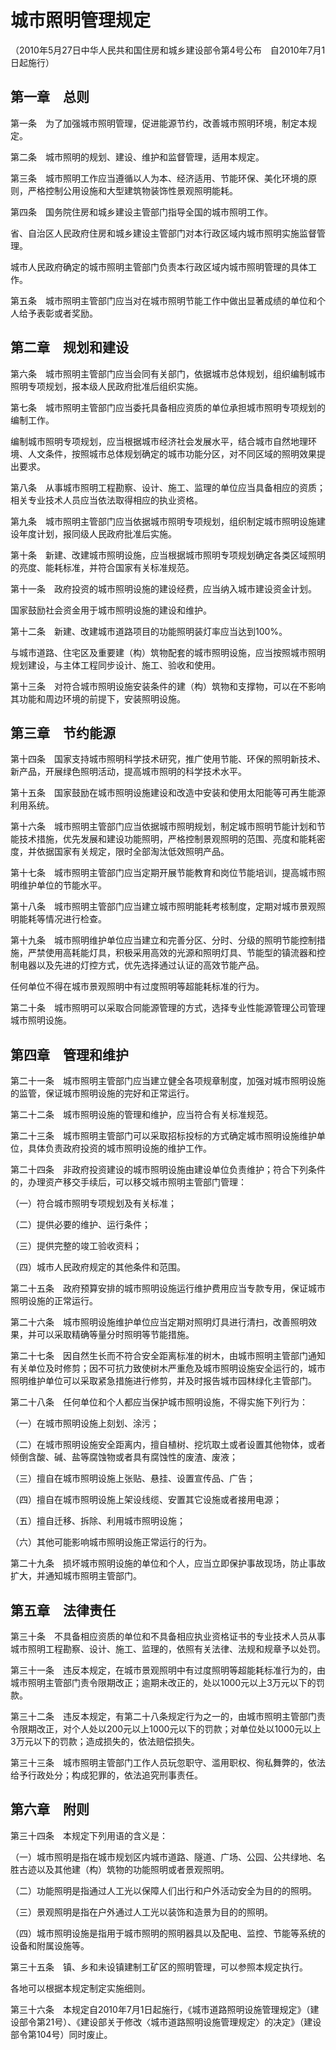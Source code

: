 # 城市照明管理规定

（2010年5月27日中华人民共和国住房和城乡建设部令第4号公布　自2010年7月1日起施行）



## 第一章　总则



第一条　为了加强城市照明管理，促进能源节约，改善城市照明环境，制定本规定。

第二条　城市照明的规划、建设、维护和监督管理，适用本规定。

第三条　城市照明工作应当遵循以人为本、经济适用、节能环保、美化环境的原则，严格控制公用设施和大型建筑物装饰性景观照明能耗。

第四条　国务院住房和城乡建设主管部门指导全国的城市照明工作。

省、自治区人民政府住房和城乡建设主管部门对本行政区域内城市照明实施监督管理。

城市人民政府确定的城市照明主管部门负责本行政区域内城市照明管理的具体工作。

第五条　城市照明主管部门应当对在城市照明节能工作中做出显著成绩的单位和个人给予表彰或者奖励。



## 第二章　规划和建设



第六条　城市照明主管部门应当会同有关部门，依据城市总体规划，组织编制城市照明专项规划，报本级人民政府批准后组织实施。

第七条　城市照明主管部门应当委托具备相应资质的单位承担城市照明专项规划的编制工作。

编制城市照明专项规划，应当根据城市经济社会发展水平，结合城市自然地理环境、人文条件，按照城市总体规划确定的城市功能分区，对不同区域的照明效果提出要求。

第八条　从事城市照明工程勘察、设计、施工、监理的单位应当具备相应的资质；相关专业技术人员应当依法取得相应的执业资格。

第九条　城市照明主管部门应当依据城市照明专项规划，组织制定城市照明设施建设年度计划，报同级人民政府批准后实施。

第十条　新建、改建城市照明设施，应当根据城市照明专项规划确定各类区域照明的亮度、能耗标准，并符合国家有关标准规范。

第十一条　政府投资的城市照明设施的建设经费，应当纳入城市建设资金计划。

国家鼓励社会资金用于城市照明设施的建设和维护。

第十二条　新建、改建城市道路项目的功能照明装灯率应当达到100%。

与城市道路、住宅区及重要建（构）筑物配套的城市照明设施，应当按照城市照明规划建设，与主体工程同步设计、施工、验收和使用。

第十三条　对符合城市照明设施安装条件的建（构）筑物和支撑物，可以在不影响其功能和周边环境的前提下，安装照明设施。



## 第三章　节约能源



第十四条　国家支持城市照明科学技术研究，推广使用节能、环保的照明新技术、新产品，开展绿色照明活动，提高城市照明的科学技术水平。

第十五条　国家鼓励在城市照明设施建设和改造中安装和使用太阳能等可再生能源利用系统。

第十六条　城市照明主管部门应当依据城市照明规划，制定城市照明节能计划和节能技术措施，优先发展和建设功能照明，严格控制景观照明的范围、亮度和能耗密度，并依据国家有关规定，限时全部淘汰低效照明产品。

第十七条　城市照明主管部门应当定期开展节能教育和岗位节能培训，提高城市照明维护单位的节能水平。

第十八条　城市照明主管部门应当建立城市照明能耗考核制度，定期对城市景观照明能耗等情况进行检查。

第十九条　城市照明维护单位应当建立和完善分区、分时、分级的照明节能控制措施，严禁使用高耗能灯具，积极采用高效的光源和照明灯具、节能型的镇流器和控制电器以及先进的灯控方式，优先选择通过认证的高效节能产品。

任何单位不得在城市景观照明中有过度照明等超能耗标准的行为。

第二十条　城市照明可以采取合同能源管理的方式，选择专业性能源管理公司管理城市照明设施。



## 第四章　管理和维护



第二十一条　城市照明主管部门应当建立健全各项规章制度，加强对城市照明设施的监管，保证城市照明设施的完好和正常运行。

第二十二条　城市照明设施的管理和维护，应当符合有关标准规范。

第二十三条　城市照明主管部门可以采取招标投标的方式确定城市照明设施维护单位，具体负责政府投资的城市照明设施的维护工作。

第二十四条　非政府投资建设的城市照明设施由建设单位负责维护；符合下列条件的，办理资产移交手续后，可以移交城市照明主管部门管理：

（一）符合城市照明专项规划及有关标准；

（二）提供必要的维护、运行条件；

（三）提供完整的竣工验收资料；

（四）城市人民政府规定的其他条件和范围。

第二十五条　政府预算安排的城市照明设施运行维护费用应当专款专用，保证城市照明设施的正常运行。

第二十六条　城市照明设施维护单位应当定期对照明灯具进行清扫，改善照明效果，并可以采取精确等量分时照明等节能措施。

第二十七条　因自然生长而不符合安全距离标准的树木，由城市照明主管部门通知有关单位及时修剪；因不可抗力致使树木严重危及城市照明设施安全运行的，城市照明维护单位可以采取紧急措施进行修剪，并及时报告城市园林绿化主管部门。

第二十八条　任何单位和个人都应当保护城市照明设施，不得实施下列行为：

（一）在城市照明设施上刻划、涂污；

（二）在城市照明设施安全距离内，擅自植树、挖坑取土或者设置其他物体，或者倾倒含酸、碱、盐等腐蚀物或者具有腐蚀性的废渣、废液；

（三）擅自在城市照明设施上张贴、悬挂、设置宣传品、广告；

（四）擅自在城市照明设施上架设线缆、安置其它设施或者接用电源；

（五）擅自迁移、拆除、利用城市照明设施；

（六）其他可能影响城市照明设施正常运行的行为。

第二十九条　损坏城市照明设施的单位和个人，应当立即保护事故现场，防止事故扩大，并通知城市照明主管部门。



## 第五章　法律责任



第三十条　不具备相应资质的单位和不具备相应执业资格证书的专业技术人员从事城市照明工程勘察、设计、施工、监理的，依照有关法律、法规和规章予以处罚。

第三十一条　违反本规定，在城市景观照明中有过度照明等超能耗标准行为的，由城市照明主管部门责令限期改正；逾期未改正的，处以1000元以上3万元以下的罚款。

第三十二条　违反本规定，有第二十八条规定行为之一的，由城市照明主管部门责令限期改正，对个人处以200元以上1000元以下的罚款；对单位处以1000元以上3万元以下的罚款；造成损失的，依法赔偿损失。

第三十三条　城市照明主管部门工作人员玩忽职守、滥用职权、徇私舞弊的，依法给予行政处分；构成犯罪的，依法追究刑事责任。



## 第六章　附则



第三十四条　本规定下列用语的含义是：

（一）城市照明是指在城市规划区内城市道路、隧道、广场、公园、公共绿地、名胜古迹以及其他建（构）筑物的功能照明或者景观照明。

（二）功能照明是指通过人工光以保障人们出行和户外活动安全为目的的照明。

（三）景观照明是指在户外通过人工光以装饰和造景为目的的照明。

（四）城市照明设施是指用于城市照明的照明器具以及配电、监控、节能等系统的设备和附属设施等。

第三十五条　镇、乡和未设镇建制工矿区的照明管理，可以参照本规定执行。

各地可以根据本规定制定实施细则。

第三十六条　本规定自2010年7月1日起施行，《城市道路照明设施管理规定》（建设部令第21号）、《建设部关于修改〈城市道路照明设施管理规定〉的决定》（建设部令第104号）同时废止。